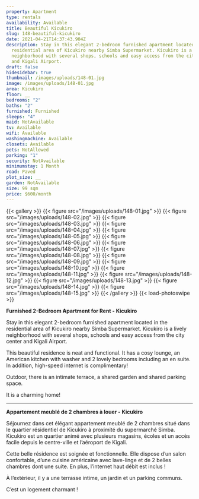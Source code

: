 ```yaml
---
property: Apartment
type: rentals
availability: Available
title: Beautiful Kicukiro
slug: 148-beautiful-kicukiro
date: 2021-04-21T14:37:43.904Z
description: Stay in this elegant 2-bedroom furnished apartment located in the
  residential area of Kicukiro nearby Simba Supermarket. Kicukiro is a lively
  neighborhood with several shops, schools and easy access from the city center
  and Kigali Airport.
draft: false
hidesidebar: true
thumbnail: /images/uploads/148-01.jpg
image: /images/uploads/148-01.jpg
area: Kicukiro
floor: __
bedrooms: "2"
baths: "2"
furnished: Furnished
sleeps: "4"
maid: NotAvailable
tv: Available
wifi: Available
washingmachine: Available
closets: Available
pets: NotAllowed
parking: "1"
security: NotAvailable
minimumstay: 1 Month
road: Paved
plot_size: __
garden: NotAvailable
size: 99 sqm
price: $600/month
---
```

{{< gallery >}}
{{< figure src="/images/uploads/148-01.jpg" >}}
{{< figure src="/images/uploads/148-02.jpg" >}}
{{< figure src="/images/uploads/148-03.jpg" >}}
{{< figure src="/images/uploads/148-04.jpg" >}}
{{< figure src="/images/uploads/148-05.jpg" >}}
{{< figure src="/images/uploads/148-06.jpg" >}}
{{< figure src="/images/uploads/148-07.jpg" >}}
{{< figure src="/images/uploads/148-08.jpg" >}}
{{< figure src="/images/uploads/148-09.jpg" >}}
{{< figure src="/images/uploads/148-10.jpg" >}}
{{< figure src="/images/uploads/148-11.jpg" >}}
{{< figure src="/images/uploads/148-12.jpg" >}}
{{< figure src="/images/uploads/148-13.jpg" >}}
{{< figure src="/images/uploads/148-14.jpg" >}}
{{< figure src="/images/uploads/148-15.jpg" >}}
{{< /gallery >}}
{{< load-photoswipe >}}

**Furnished 2-Bedroom Apartment for Rent - Kicukiro**

Stay in this elegant 2-bedroom furnished apartment located in the residential area of Kicukiro nearby Simba Supermarket. Kicukiro is a lively neighborhood with several shops, schools and easy access from the city center and Kigali Airport.

This beautiful residence is neat and functional. It has a cosy lounge, an American kitchen with washer and 2 lovely bedrooms including an en suite. In addition, high-speed internet is complimentary!

Outdoor, there is an intimate terrace, a shared garden and shared parking space. 

It is a charming home! 

- - -

**Appartement meublé de 2 chambres à louer - Kicukiro**

Séjournez dans cet élégant appartement meublé de 2 chambres situé dans le quartier résidentiel de Kicukiro à proximité du supermarché Simba. Kicukiro est un quartier animé avec plusieurs magasins, écoles et un accès facile depuis le centre-ville et l’aéroport de Kigali.

Cette belle résidence est soignée et fonctionnelle. Elle dispose d’un salon confortable, d’une cuisine américaine avec lave-linge et de 2 belles chambres dont une suite. En plus, l’internet haut débit est inclus !

À l’extérieur, il y a une terrasse intime, un jardin et un parking communs.

C’est un logement charmant !